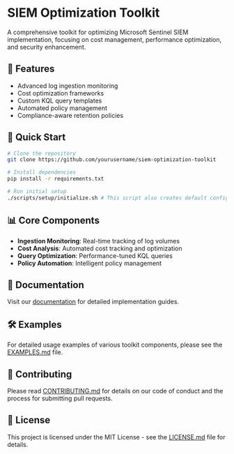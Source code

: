 # SIEM Optimization Toolkit

A comprehensive toolkit for optimizing Microsoft Sentinel SIEM implementation, focusing on cost management, performance optimization, and security enhancement.

## 🎯 Features

- Advanced log ingestion monitoring
- Cost optimization frameworks
- Custom KQL query templates
- Automated policy management
- Compliance-aware retention policies

## 🚀 Quick Start

```bash
# Clone the repository
git clone https://github.com/yourusername/siem-optimization-toolkit

# Install dependencies
pip install -r requirements.txt

# Run initial setup
./scripts/setup/initialize.sh # This script also creates default configuration files and necessary directories if they are missing.
```

## 📊 Core Components

- **Ingestion Monitoring**: Real-time tracking of log volumes
- **Cost Analysis**: Automated cost tracking and optimization
- **Query Optimization**: Performance-tuned KQL queries
- **Policy Automation**: Intelligent policy management

## 📘 Documentation

Visit our [documentation](./docs/README.md) for detailed implementation guides.

## 🛠️ Examples

For detailed usage examples of various toolkit components, please see the [EXAMPLES.md](EXAMPLES.md) file.

## 🤝 Contributing

Please read [CONTRIBUTING.md](CONTRIBUTING.md) for details on our code of conduct and the process for submitting pull requests.

## 📜 License

This project is licensed under the MIT License - see the [LICENSE.md](LICENSE.md) file for details.